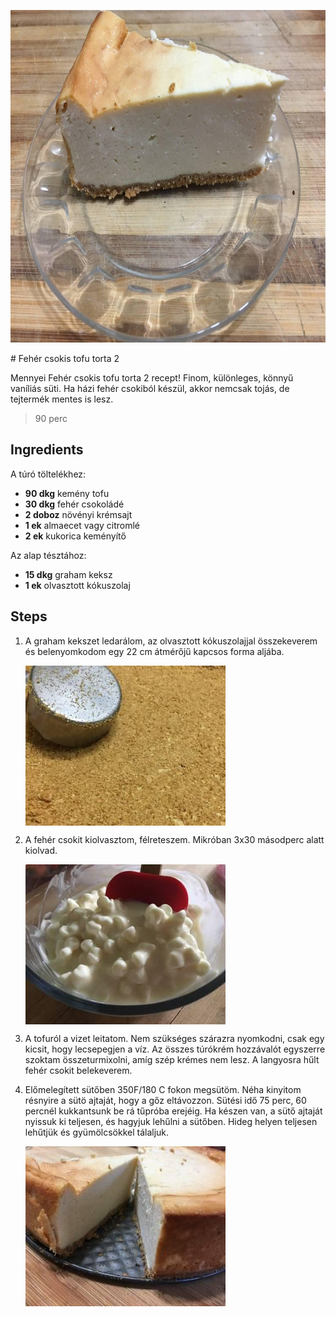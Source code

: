 <p align="center"><a href="https://cookpad.com/hu/receptek/4648644-feher-csokis-tofu-torta-2" rel="Recipe source page"><img width="751" height="532" src="./images/full/d9697622a04e208223f1c40d60125922f6805bd9.jpg"/></a></p>
# Fehér csokis tofu torta 2

Mennyei Fehér csokis tofu torta 2 recept! Finom, különleges, könnyű vaníliás süti. Ha házi fehér csokiból készül, akkor nemcsak tojás, de  tejtermék mentes is lesz. 

> 90 perc 

## Ingredients

A túró töltelékhez:
* **90 dkg** kemény tofu
* **30 dkg** fehér csokoládé
* **2 doboz** növényi krémsajt
* **1 ek** almaecet vagy citromlé
* **2 ek** kukorica keményítő

Az alap tésztához:
* **15 dkg** graham keksz
* **1 ek** olvasztott kókuszolaj

## Steps

1. A graham kekszet ledarálom, az olvasztott kókuszolajjal összekeverem és belenyomkodom egy 22 cm átmérőjű kapcsos forma aljába.
 
    <p><img width="320" height="256" align="left" src="./images/full/264d1c43eb24c41672d76fdff31ee38df844dde6.jpg"/></p><div style="clear: both"/>

2. A fehér csokit kiolvasztom, félreteszem. Mikróban 3x30 másodperc alatt kiolvad.
 
    <p><img width="320" height="256" align="left" src="./images/full/a8b89311cd62f0b7b2162586ce2425bb82ceab52.jpg"/></p><div style="clear: both"/>

3. A tofuról a vizet leitatom. Nem szükséges szárazra nyomkodni, csak egy kicsit, hogy lecsepegjen a víz. Az összes túrókrém hozzávalót egyszerre szoktam összeturmixolni, amíg szép krémes nem lesz. A langyosra hűlt fehér csokit belekeverem.
 
    <div style="clear: both"/>

4. Előmelegített sütőben 350F/180 C fokon megsütöm. Néha kinyitom résnyire a sütö ajtaját, hogy a gőz eltávozzon. Sütési idő 75 perc, 60 percnél kukkantsunk be rá tűpróba erejéig. Ha készen van, a sütő ajtaját nyissuk ki teljesen, és hagyjuk lehűlni a sütőben. Hideg helyen teljesen lehűtjük és gyümölcsökkel tálaljuk.
 
    <p><img width="320" height="256" align="left" src="./images/full/45ebbc76466eef28d92b1f26a4b34eac1a65b0ae.jpg"/></p><div style="clear: both"/>

